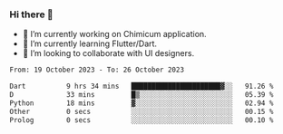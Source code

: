 ### Hi there 👋

<!--
**devcat37/devcat37** is a ✨ _special_ ✨ repository because its `README.md` (this file) appears on your GitHub profile.-->


- 🔭 I’m currently working on Chimicum application.
- 🌱 I’m currently learning Flutter/Dart.
- 👯 I’m looking to collaborate with UI designers.
<!-- - 🤔 I’m looking for help with ... -->

<!--START_SECTION:waka-->

```txt
From: 19 October 2023 - To: 26 October 2023

Dart          9 hrs 34 mins   ██████████████████████▓░░   91.26 %
D             33 mins         █▒░░░░░░░░░░░░░░░░░░░░░░░   05.39 %
Python        18 mins         ▓░░░░░░░░░░░░░░░░░░░░░░░░   02.94 %
Other         0 secs          ░░░░░░░░░░░░░░░░░░░░░░░░░   00.15 %
Prolog        0 secs          ░░░░░░░░░░░░░░░░░░░░░░░░░   00.10 %
```

<!--END_SECTION:waka-->
